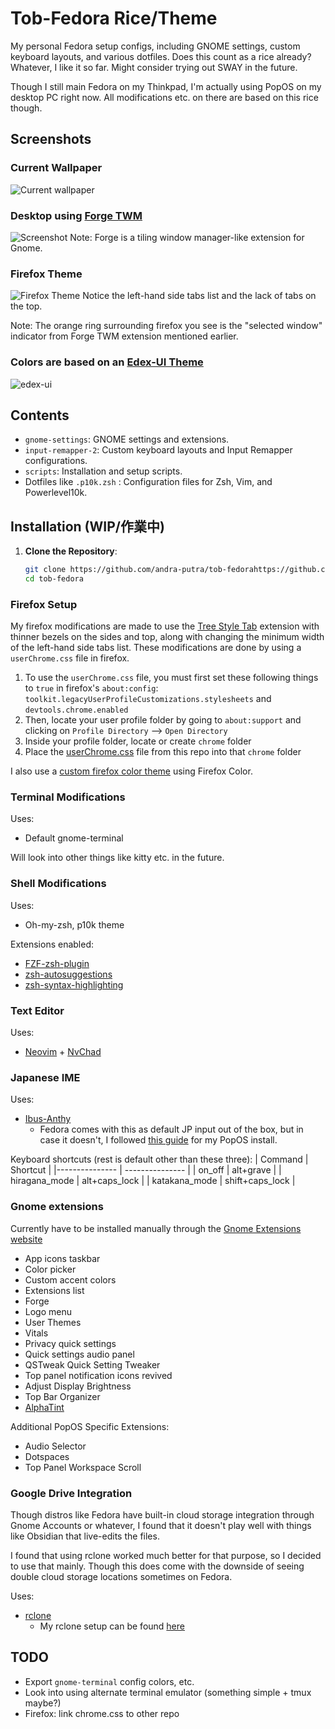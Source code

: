# Tob-Fedora Rice/Theme

My personal Fedora setup configs, including GNOME settings, custom keyboard layouts, and various dotfiles. Does this count as a rice already? Whatever, I like it so far. Might consider trying out SWAY in the future.

Though I still main Fedora on my Thinkpad, I'm actually using PopOS on my desktop PC right now. All modifications etc. on there are based on this rice though. 

## Screenshots

### Current Wallpaper
![Current wallpaper](wallpapers/orangeautoflame_wpp.png)

### Desktop using [Forge TWM](https://github.com/forge-ext/forge)
![Screenshot](screenshots/fedora-copland-screenshot.png)
Note: Forge is a tiling window manager-like extension for Gnome.

### Firefox Theme
![Firefox Theme](screenshots/fedora-copland-firefox.png)
Notice the left-hand side tabs list and the lack of tabs on the top.

Note: The orange ring surrounding firefox you see is the "selected window" indicator from Forge TWM extension mentioned earlier.


### Colors are based on an [Edex-UI Theme](https://github.com/GitSquared/edex-ui/blob/master/media/screenshot_blade.png)
![edex-ui](screenshots/edex-ui.png)

## Contents

- `gnome-settings`: GNOME settings and extensions.
- `input-remapper-2`: Custom keyboard layouts and Input Remapper configurations.
- `scripts`: Installation and setup scripts.
- Dotfiles like `.p10k.zsh` : Configuration files for Zsh, Vim, and Powerlevel10k.

## Installation (WIP/作業中)

1. **Clone the Repository**:
   ```bash
   git clone https://github.com/andra-putra/tob-fedorahttps://github.com/andra-putra/tob-fedora
   cd tob-fedora
    ```

### Firefox Setup
My firefox modifications are made to use the [Tree Style Tab](https://addons.mozilla.org/en-US/firefox/addon/tree-style-tab/) extension with thinner bezels on the sides and top, along with changing the minimum width of the left-hand side tabs list. 
These modifications are done by using a `userChrome.css` file in firefox.

1. To use the `userChrome.css` file, you must first set these following things to `true` in firefox's `about:config`: `toolkit.legacyUserProfileCustomizations.stylesheets` and `devtools.chrome.enabled`
2. Then, locate your user profile folder by going to `about:support` and clicking on `Profile Directory` --> `Open Directory` 
3. Inside your profile folder, locate or create `chrome` folder
4. Place the [userChrome.css](./firefox/userChrome.css) file from this repo into that `chrome` folder

I also use a [custom firefox color theme](https://color.firefox.com/?theme=XQAAAAIgAQAAAAAAAABBqYhm849SCia2CaaEGccwS-xMDPryguaG23ZQLclaabCRGMSkdTEdxh6UXQSr56S8jn27vOFOSm7G-dmiCy1yl7h3M1feQdaYABC8iXqLydFJlD5_8Jz0Vnm5WkxA8Rff-3q97iBIGR3_njstPDQm0ceaOfZKfQf8TDoF4hvwlRB-pYVIFz7jUf1AF6d4pXtmC20ZJoPHDEeDDOp-Ufu1H67btL_KM2zjv-2QXaFxqL4Hs_6ozWA) using Firefox Color.

### Terminal Modifications
Uses:
- Default gnome-terminal

Will look into other things like kitty etc. in the future.

### Shell Modifications
Uses:
- Oh-my-zsh, p10k theme

Extensions enabled:
- [FZF-zsh-plugin](https://github.com/unixorn/fzf-zsh-plugin)
- [zsh-autosuggestions](https://github.com/zsh-users/zsh-autosuggestions)
- [zsh-syntax-highlighting](https://github.com/zsh-users/zsh-syntax-highlighting)

### Text Editor
Uses:
- [Neovim](https://neovim.io/) + [NvChad](https://github.com/NvChad/NvChad)

### Japanese IME
Uses:
- [Ibus-Anthy](https://github.com/ibus/ibus-anthy/)
    - Fedora comes with this as default JP input out of the box, but in case it doesn't, I followed [this guide](https://yasuhira-tanuki.com/linux-ibus-anthy/) for my PopOS install.

Keyboard shortcuts (rest is default other than these three):
| Command   | Shortcut    |
|--------------- | --------------- |
| on_off   | alt+grave   |
| hiragana_mode   | alt+caps_lock   |
| katakana_mode   | shift+caps_lock   |


### Gnome extensions
Currently have to be installed manually through the [Gnome Extensions website](https://extensions.gnome.org)
- App icons taskbar
- Color picker
- Custom accent colors
- Extensions list
- Forge
- Logo menu
- User Themes
- Vitals
- Privacy quick settings
- Quick settings audio panel
- QSTweak Quick Setting Tweaker
- Top panel notification icons revived
- Adjust Display Brightness
- Top Bar Organizer
- [AlphaTint](https://extensions.gnome.org/extension/4624/alphatint/)

Additional PopOS Specific Extensions:
- Audio Selector
- Dotspaces 
- Top Panel Workspace Scroll

### Google Drive Integration
Though distros like Fedora have built-in cloud storage integration through Gnome Accounts or whatever, I found that it doesn't play well with things like Obsidian that live-edits the files.

I found that using rclone worked much better for that purpose, so I decided to use that mainly. Though this does come with the downside of seeing double cloud storage locations sometimes on Fedora.

Uses:
- [rclone](https://github.com/rclone/rclone)
    - My rclone setup can be found [here](./other_files/rclone_configs/) 


## TODO
- Export `gnome-terminal` config colors, etc.
- Look into using alternate terminal emulator (something simple + tmux maybe?)
- Firefox: link chrome.css to other repo
